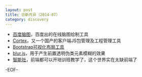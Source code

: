 ```yaml
---
layout: post
title: 日新月异（2014-07）
category: discovery
---
```


* [百度脑图](http://naotu.baidu.com/)，百度出的在线脑图绘制工具
* [Cortex](http://ctx.io/)，又一个国产的客户端JS包管理及工程管理工具
* [Bootstrap可视化布局工具](http://www.bootcss.com/p/layoutit/)
* [blur.js](http://www.blurjs.com/)，用于产生前置透明伪类元素模糊的效果
* [智能社](http://www.zhinengshe.com/)，前端都可以开培训班教学了，这个世界实在太缺前端了

-EOF-
